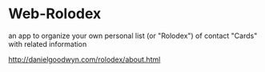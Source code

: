 # Web-Rolodex
an app to organize your own personal list (or "Rolodex") of contact "Cards" with related information

http://danielgoodwyn.com/rolodex/about.html
